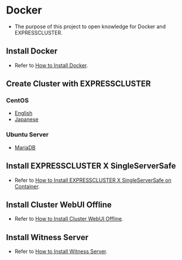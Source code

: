 # Docker
- The purpose of this project to open knowledge for Docker and EXPRESSCLUSTER.

## Install Docker
- Refer to [How to Install Docker](doc/HowToInstallDocker.md).

## Create Cluster with EXPRESSCLUSTER
### CentOS
- [English](doc/Create_a_Cluster_with_EXPRRESSCLUSTER.md)
- [Japanese](doc/CreateCluster_jp.md)

### Ubuntu Server
- [MariaDB](doc/MariaDBCluster_Ubuntu.md)

## Install EXPRESSCLUSTER X SingleServerSafe
- Refer to [How to Install EXPRESSCLUSTER X SingleServerSafe on Container](doc/HowToInstallSSS.md).

## Install Cluster WebUI Offline
- Refer to [How to Install Cluster WebUI Offline](doc/HowToInstallCWO.md).

## Install Witness Server
- Refer to [How to Install Witness Server](doc/HowToInstallWitnessServer.md).